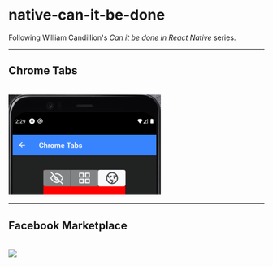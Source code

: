 # native-can-it-be-done
Following William Candillion's [_Can it be done in React Native_](https://www.youtube.com/playlist?list=PLkOyNuxGl9jx02vhWRCSPwbcSRvV9wWh1) series.

---
Chrome Tabs
---
</br>
<img src='./assets/gifs/chrome-tabs.gif' width="300">

---
Facebook Marketplace
---
</br>
<img src='./assets/gifs/facebook-marketplace.gif' width="300">